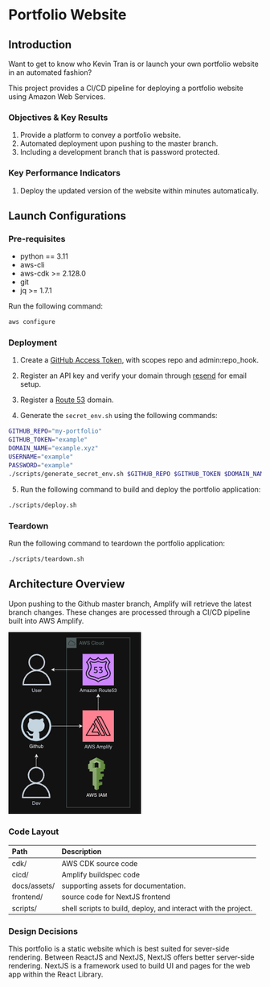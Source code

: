 # Portfolio Website

## Introduction

Want to get to know who Kevin Tran is or launch your own portfolio website in an automated fashion?

This project provides a CI/CD pipeline for deploying a portfolio website using Amazon Web Services.

### Objectives & Key Results

1. Provide a platform to convey a portfolio website.
2. Automated deployment upon pushing to the master branch.
3. Including a development branch that is password protected.

### Key Performance Indicators

1. Deploy the updated version of the website within minutes automatically.

## Launch Configurations

### Pre-requisites

- python == 3.11
- aws-cli
- aws-cdk >= 2.128.0
- git
- jq >= 1.7.1

Run the following command:

```bash
aws configure
```

### Deployment

1. Create a [GitHub Access Token](https://help.github.com/en/github/authenticating-to-github/creating-a-personal-access-token-for-the-command-line), with scopes repo and admin:repo_hook.

2. Register an API key and verify your domain through [resend](https://resend.com/docs/send-with-nextjs) for email setup.

3. Register a [Route 53](https://aws.amazon.com/route53/) domain.

4. Generate the `secret_env.sh` using the following commands:

```bash
GITHUB_REPO="my-portfolio"
GITHUB_TOKEN="example"
DOMAIN_NAME="example.xyz"
USERNAME="example"
PASSWORD="example"
./scripts/generate_secret_env.sh $GITHUB_REPO $GITHUB_TOKEN $DOMAIN_NAME $USERNAME $PASSWORD
```

5. Run the following command to build and deploy the portfolio application:

```bash
./scripts/deploy.sh
```

### Teardown

Run the following command to teardown the portfolio application:

```bash
./scripts/teardown.sh
```

## Architecture Overview

Upon pushing to the Github master branch, Amplify will retrieve the latest branch changes. These changes are processed through a CI/CD pipeline built into AWS Amplify.

![Architecture Diagram](docs/assets/architecture-diagram.png)

### Code Layout

| Path         | Description                                                    |
| :----------- | :------------------------------------------------------------- |
| cdk/         | AWS CDK source code                                            |
| cicd/        | Amplify buildspec code                                         |
| docs/assets/ | supporting assets for documentation.                           |
| frontend/    | source code for NextJS frontend                                |
| scripts/     | shell scripts to build, deploy, and interact with the project. |

### Design Decisions

This portfolio is a static website which is best suited for sever-side rendering. Between ReactJS and NextJS, NextJS offers better server-side rendering. NextJS is a framework used to build UI and pages for the web app within the React Library.

